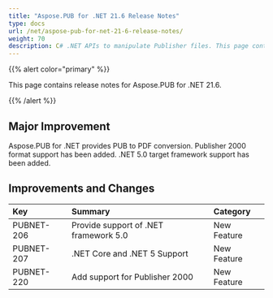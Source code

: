 ```yaml
---
title: "Aspose.PUB for .NET 21.6 Release Notes"
type: docs
url: /net/aspose-pub-for-net-21-6-release-notes/
weight: 70
description: C# .NET APIs to manipulate Publisher files. This page contains new features Aspose.PUB for .NET, enhancement, and bug fixes in 2021, version 21.6.
---
```


{{% alert color="primary" %}} 

This page contains release notes for Aspose.PUB for .NET 21.6.

{{% /alert %}} 

## **Major Improvement**
Aspose.PUB for .NET provides PUB to PDF conversion. Publisher 2000 format support has been added. .NET 5.0 target framework support has been added.

## **Improvements and Changes**

|**Key**|**Summary**|**Category**|
| :- | :- | :- |
|PUBNET-206|Provide support of .NET framework 5.0|New Feature|
|PUBNET-207|.NET Core and .NET 5 Support|New Feature|
|PUBNET-220|Add support for Publisher 2000|New Feature|


